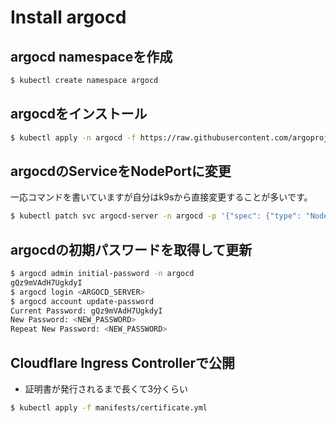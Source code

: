 # Install argocd

## argocd namespaceを作成

```sh
$ kubectl create namespace argocd
```

## argocdをインストール

```sh
$ kubectl apply -n argocd -f https://raw.githubusercontent.com/argoproj/argo-cd/stable/manifests/install.yaml
```

## argocdのServiceをNodePortに変更

一応コマンドを書いていますが自分はk9sから直接変更することが多いです。

```sh
$ kubectl patch svc argocd-server -n argocd -p '{"spec": {"type": "NodePort"}}'
```


## argocdの初期パスワードを取得して更新

```sh
$ argocd admin initial-password -n argocd
gQz9mVAdH7UgkdyI
$ argocd login <ARGOCD_SERVER>
$ argocd account update-password
Current Password: gQz9mVAdH7UgkdyI
New Password: <NEW_PASSWORD>
Repeat New Password: <NEW_PASSWORD>
```

## Cloudflare Ingress Controllerで公開

- 証明書が発行されるまで長くて3分くらい

```sh
$ kubectl apply -f manifests/certificate.yml
```
